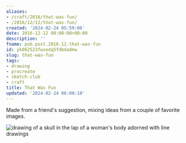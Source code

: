 ```yaml
---
aliases:
- /craft/2016/that-was-fun/
- /2016/12/12/that-was-fun/
created: '2024-02-24 05:59:06'
date: 2016-12-12 00:00:00+00:00
description: ''
fname: pub.post.2016.12.that-was-fun
id: yk062523fwxedq5fdbdadmw
slug: that-was-fun
tags:
- drawing
- procreate
- sketch-club
- craft
title: That Was Fun
updated: '2024-02-24 06:00:18'
---
```


Made from a friend's suggestion, mixing ideas from a couple of favorite images.

![drawing of a skull in the lap of a woman's body adorned with line drawings](assets/img/2016/cover-2016-12-12.jpg)